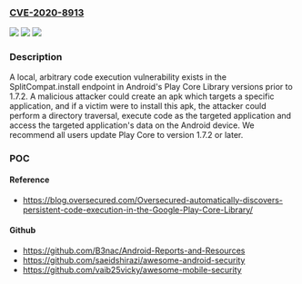 ### [CVE-2020-8913](https://cve.mitre.org/cgi-bin/cvename.cgi?name=CVE-2020-8913)
![](https://img.shields.io/static/v1?label=Product&message=Android%20Play%20Core&color=blue)
![](https://img.shields.io/static/v1?label=Version&message=stable%3C%201.7.2%20&color=brighgreen)
![](https://img.shields.io/static/v1?label=Vulnerability&message=CWE-281%20Improper%20Preservation%20of%20Permissions&color=brighgreen)

### Description

A local, arbitrary code execution vulnerability exists in the SplitCompat.install endpoint in Android's Play Core Library versions prior to 1.7.2. A malicious attacker could create an apk which targets a specific application, and if a victim were to install this apk, the attacker could perform a directory traversal, execute code as the targeted application and access the targeted application's data on the Android device. We recommend all users update Play Core to version 1.7.2 or later.

### POC

#### Reference
- https://blog.oversecured.com/Oversecured-automatically-discovers-persistent-code-execution-in-the-Google-Play-Core-Library/

#### Github
- https://github.com/B3nac/Android-Reports-and-Resources
- https://github.com/saeidshirazi/awesome-android-security
- https://github.com/vaib25vicky/awesome-mobile-security

